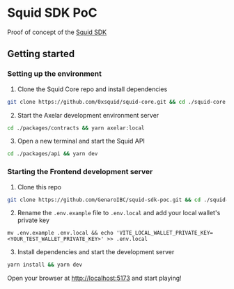 # Squid SDK PoC

Proof of concept of the [Squid SDK](https://github.com/0xsquid/squid-sdk)

## Getting started

### Setting up the environment

1. Clone the Squid Core repo and install dependencies

```bash
git clone https://github.com/0xsquid/squid-core.git && cd ./squid-core && yarn install
```

2. Start the Axelar development environment server

```bash
cd ./packages/contracts && yarn axelar:local
```

3. Open a new terminal and start the Squid API

```bash
cd ./packages/api && yarn dev
```

### Starting the Frontend development server

1. Clone this repo

```bash
git clone https://github.com/GenaroIBC/squid-sdk-poc.git && cd ./squid-sdk-poc
```

2. Rename the `.env.example` file to `.env.local` and add your local wallet's private key

```
mv .env.example .env.local && echo 'VITE_LOCAL_WALLET_PRIVATE_KEY=<YOUR_TEST_WALLET_PRIVATE_KEY>' >> .env.local
```

3. Install dependencies and start the development server

```bash
yarn install && yarn dev
```

Open your browser at [http://localhost:5173](http://localhost:5173) and start playing!
